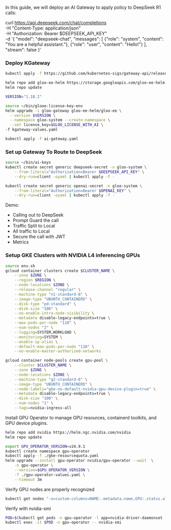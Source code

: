 In this guide, we will deploy an AI Gateway to apply policy to DeepSeek R1 calls:

curl https://api.deepseek.com/chat/completions \
  -H "Content-Type: application/json" \
  -H "Authorization: Bearer $DEEPSEEK_API_KEY" \
  -d '{
        "model": "deepseek-chat",
        "messages": [
          {"role": "system", "content": "You are a helpful assistant."},
          {"role": "user", "content": "Hello!"}
        ],
        "stream": false
      }'


### Deploy KGateway

```bash
kubectl apply -f https://github.com/kubernetes-sigs/gateway-api/releases/download/v1.2.0/standard-install.yaml

helm repo add gloo-ee-helm https://storage.googleapis.com/gloo-ee-helm
helm repo update

VERSION="1.18.2"

source ~/bin/glooe-license-key-env 
helm upgrade -i gloo-gateway gloo-ee-helm/gloo-ee \
  --version $VERSION \
  --namespace gloo-system --create-namespace \
  --set license_key=$GLOO_LICENSE_WITH_AI \
-f kgateway-values.yaml

kubectl apply -f ai-gateway.yaml
```


### Set up Gateway To Route to DeepSeek

```bash
source ~/bin/ai-keys
kubectl create secret generic deepseek-secret -n gloo-system \
    --from-literal="Authorization=Bearer $DEEPSEEK_API_KEY" \
    --dry-run=client -oyaml | kubectl apply -f -

kubectl create secret generic openai-secret -n gloo-system \
    --from-literal="Authorization=Bearer $OPENAI_KEY" \
    --dry-run=client -oyaml | kubectl apply -f -    
```

Demo:
* Calling out to DeepSeek 
* Prompt Guard the call
* Traffic Split to Local
* All traffic to Local
* Secure the call with JWT
* Metrics

### Setup GKE Clusters with NVIDIA L4 inferencing GPUs

```bash
source env.sh
gcloud container clusters create $CLUSTER_NAME \
    --zone $ZONE \
    --region $REGION \
    --node-locations $ZONE \
    --release-channel "regular" \
    --machine-type "n1-standard-8" \
    --image-type "UBUNTU_CONTAINERD" \
    --disk-type "pd-standard" \
    --disk-size "100" \
    --no-enable-intra-node-visibility \
    --metadata disable-legacy-endpoints=true \
    --max-pods-per-node "110" \
    --num-nodes "2" \
    --logging=SYSTEM,WORKLOAD \
    --monitoring=SYSTEM \
    --enable-ip-alias \
    --default-max-pods-per-node "110" \
    --no-enable-master-authorized-networks
```

```bash
gcloud container node-pools create gpu-pool \
    --cluster $CLUSTER_NAME \
    --zone $ZONE \
    --node-locations $ZONE \
    --machine-type "g2-standard-8" \
    --image-type "UBUNTU_CONTAINERD" \
    --node-labels="gke-no-default-nvidia-gpu-device-plugin=true" \
    --metadata disable-legacy-endpoints=true \
    --disk-size "100" \
    --num-nodes "1" \
    --tags=nvidia-ingress-all
```

Install GPU Operator to manage GPU resources, containerd toolkits, and GPU device plugins.

```bash
helm repo add nvidia https://helm.ngc.nvidia.com/nvidia
helm repo update

export GPU_OPERATOR_VERSION=v24.9.1
kubectl create namespace gpu-operator
kubectl apply -f ./gke-resourcequota.yaml
helm upgrade --install gpu-operator nvidia/gpu-operator --wait  \
    -n gpu-operator \
    --version=$GPU_OPERATOR_VERSION \
    -f ./gpu-operator-values.yaml \
    --timeout 3m
```

Verify GPU nodes are properly recognized
```bash
kubectl get nodes "-o=custom-columns=NAME:.metadata.name,GPU:.status.allocatable.nvidia\.com/gpu"
```

Verify with nvidia-smi
```bash
POD=$(kubectl get pods -n gpu-operator -l app=nvidia-driver-daemonset -o jsonpath='{.items[0].metadata.name}')
kubectl exec -it $POD -n gpu-operator -- nvidia-smi
```